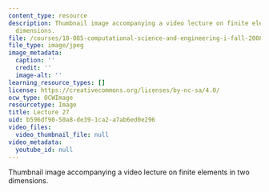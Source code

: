 ```yaml
---
content_type: resource
description: Thumbnail image accompanying a video lecture on finite elements in two
  dimensions.
file: /courses/18-085-computational-science-and-engineering-i-fall-2008/b596df9050a8de391ca2a7ab6ed0e296_27.jpg
file_type: image/jpeg
image_metadata:
  caption: ''
  credit: ''
  image-alt: ''
learning_resource_types: []
license: https://creativecommons.org/licenses/by-nc-sa/4.0/
ocw_type: OCWImage
resourcetype: Image
title: Lecture 27
uid: b596df90-50a8-de39-1ca2-a7ab6ed0e296
video_files:
  video_thumbnail_file: null
video_metadata:
  youtube_id: null
---
```

Thumbnail image accompanying a video lecture on finite elements in two dimensions.